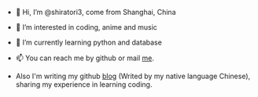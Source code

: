 - 👋 Hi, I’m @shiratori3, come from Shanghai, China
- 👀 I’m interested in coding, anime and music
- 🌱 I’m currently learning python and database
- 📫 You can reach me by github or mail [me](mailto:work.zzp1993@gmail.com). 

- Also I'm writing my github [blog](https://shiratori3.github.io/) (Writed by my native language Chinese), sharing my experience in learning coding.

<!---
shiratori3/shiratori3 is a ✨ special ✨ repository because its `README.md` (this file) appears on your GitHub profile.
You can click the Preview link to take a look at your changes.
--->

